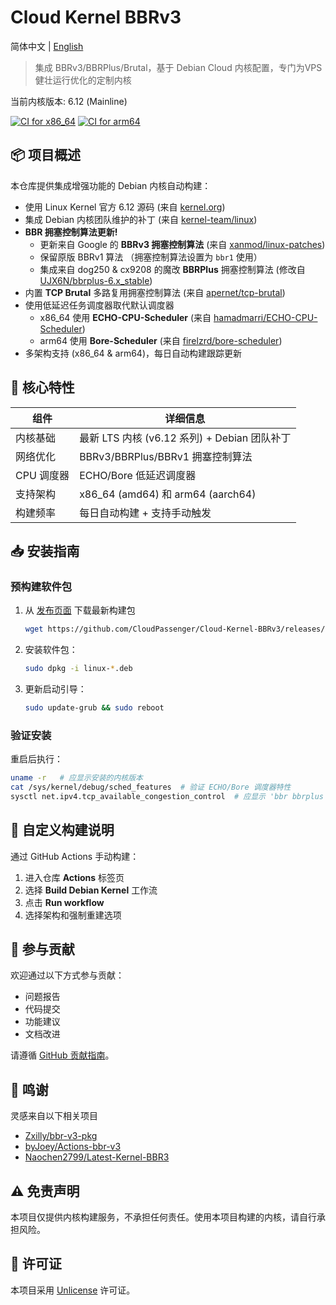 # Cloud Kernel BBRv3

简体中文 | [English](README_en.md)

> 集成 BBRv3/BBRPlus/Brutal，基于 Debian Cloud 内核配置，专门为VPS健壮运行优化的定制内核

当前内核版本: 6.12 (Mainline)

[![CI for x86_64](https://github.com/CloudPassenger/Cloud-Kernel-BBRv3/actions/workflows/build.yml/badge.svg)](https://github.com/CloudPassenger/Cloud-Kernel-BBRv3/actions)
[![CI for arm64](https://github.com/CloudPassenger/Cloud-Kernel-BBRv3/actions/workflows/build-arm64.yml/badge.svg)](https://github.com/CloudPassenger/Cloud-Kernel-BBRv3/actions)

## 📦 项目概述

本仓库提供集成增强功能的 Debian 内核自动构建：
- 使用 Linux Kernel 官方 6.12 源码 (来自 [kernel.org](https://cdn.kernel.org/pub/linux/kernel/v6.x/))
- 集成 Debian 内核团队维护的补丁 (来自 [kernel-team/linux](https://salsa.debian.org/kernel-team/linux/))
- **BBR 拥塞控制算法更新!**
  - 更新来自 Google 的 **BBRv3 拥塞控制算法** (来自 [xanmod/linux-patches](https://gitlab.com/xanmod/linux-patches))
  - 保留原版 BBRv1 算法 （拥塞控制算法设置为 `bbr1` 使用）
  - 集成来自 dog250 & cx9208 的魔改 **BBRPlus** 拥塞控制算法 (修改自 [UJX6N/bbrplus-6.x_stable](https://github.com/UJX6N/bbrplus-6.x_stable))
- 内置 **TCP Brutal** 多路复用拥塞控制算法 (来自 [apernet/tcp-brutal](https://github.com/apernet/tcp-brutal))
- 使用低延迟任务调度器取代默认调度器
  - x86_64 使用 **ECHO-CPU-Scheduler** (来自 [hamadmarri/ECHO-CPU-Scheduler](https://github.com/hamadmarri/ECHO-CPU-Scheduler))
  - arm64 使用 **Bore-Scheduler** (来自 [firelzrd/bore-scheduler](https://github.com/firelzrd/bore-scheduler))
- 多架构支持 (x86_64 & arm64)，每日自动构建跟踪更新

## 🚀 核心特性

| 组件               | 详细信息                                                               |
|--------------------|-----------------------------------------------------------------------|
| 内核基础           | 最新 LTS 内核  (v6.12 系列) + Debian 团队补丁                            |
| 网络优化           | BBRv3/BBRPlus/BBRv1 拥塞控制算法                                        |
| CPU 调度器         | ECHO/Bore 低延迟调度器                                                  |
| 支持架构           | x86_64 (amd64) 和 arm64 (aarch64)                                      |
| 构建频率           | 每日自动构建 + 支持手动触发                                              |

## 📥 安装指南

### 预构建软件包

1. 从 [发布页面](https://github.com/CloudPassenger/Cloud-Kernel-BBRv3/releases) 下载最新构建包
   ```bash
   wget https://github.com/CloudPassenger/Cloud-Kernel-BBRv3/releases/download/<版本>/linux-{image,headers}-<版本>_<架构>.deb
   ```

2. 安装软件包：
   ```bash
   sudo dpkg -i linux-*.deb
   ```

3. 更新启动引导：
   ```bash
   sudo update-grub && sudo reboot
   ```

### 验证安装
重启后执行：
```bash
uname -r   # 应显示安装的内核版本
cat /sys/kernel/debug/sched_features  # 验证 ECHO/Bore 调度器特性
sysctl net.ipv4.tcp_available_congestion_control  # 应显示 'bbr bbrplus bbr1'
```

## 🔧 自定义构建说明

通过 GitHub Actions 手动构建：
1. 进入仓库 **Actions** 标签页
2. 选择 **Build Debian Kernel** 工作流
3. 点击 **Run workflow**
4. 选择架构和强制重建选项

## 🤝 参与贡献

欢迎通过以下方式参与贡献：
- 问题报告
- 代码提交
- 功能建议
- 文档改进

请遵循 [GitHub 贡献指南](https://github.com/github/docs/blob/main/CONTRIBUTING.md)。

## 💖 鸣谢

灵感来自以下相关项目
- [Zxilly/bbr-v3-pkg](https://github.com/Zxilly/bbr-v3-pkg)
- [byJoey/Actions-bbr-v3](https://github.com/byJoey/Actions-bbr-v3)
- [Naochen2799/Latest-Kernel-BBR3](https://github.com/Naochen2799/Latest-Kernel-BBR3)

## ⚠️ 免责声明

本项目仅提供内核构建服务，不承担任何责任。使用本项目构建的内核，请自行承担风险。

## 📜 许可证

本项目采用 [Unlicense](https://unlicense.org/) 许可证。


